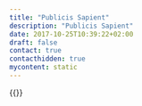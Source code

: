 ```yaml
---
title: "Publicis Sapient"
description: "Publicis Sapient"
date: 2017-10-25T10:39:22+02:00
draft: false
contact: true
contacthidden: true
mycontent: static
---
```

{{<partner-single
company="Publicis Sapient"
type="si"
website="https://www.publicissapient.com/"
countrycode="IN"
city="Bangalore"
description="As a digital business transformation partner of choice, we’ve spent nearly three decades utilising the disruptive power of technology and ingenuity to help digitally enable our clients' business in their pursuit of next.  We bring a startup mindset and agile methods to both established companies and the public sector to unlock value in ways that delight their customers and improve their operational effectiveness. Our approach to transformation is grounded in a view of both the company and the customers simultaneously, and a unique fusing of strategy and consulting, experience and engineering with an enduring culture of problem-solving creativity.In the space between next and now is how. And we believe that how you seize that space is everything."
siregion="na,latam,emea,emea,apac"
level="basic"
logo="//images.ctfassets.net/vpidbgnakfvf/1mbynhiOtHR5xKlc2IfIdR/7396c94045f47192f153425639ee655f/publicis_sapient_logo.xml">}}
